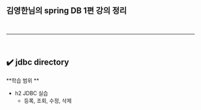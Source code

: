 ## 김영한님의 spring DB 1편 강의 정리
<br>
<hr>
<br>

## ✔️ jdbc directory
**학습 범위 **
- h2 JDBC 실습
  - 등록, 조회, 수정, 삭제
